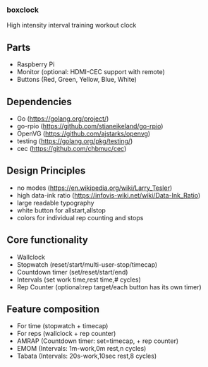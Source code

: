 ### boxclock

High intensity interval training workout clock

## Parts
- Raspberry Pi 
- Monitor (optional: HDMI-CEC support with remote)
- Buttons (Red, Green, Yellow, Blue, White)

## Dependencies
- Go (https://golang.org/project/)
- go-rpio (https://github.com/stianeikeland/go-rpio)
- OpenVG (https://github.com/ajstarks/openvg)
- testing (https://golang.org/pkg/testing/)
- cec (https://github.com/chbmuc/cec)

## Design Principles
- no modes (https://en.wikipedia.org/wiki/Larry_Tesler)
- high data-ink ratio (https://infovis-wiki.net/wiki/Data-Ink_Ratio)
- large readable typography
- white button for allstart,allstop
- colors for individual rep counting and stops

## Core functionality
- Wallclock
- Stopwatch (reset/start/multi-user-stop/timecap)
- Countdown timer (set/reset/start/end)
- Intervals (set work time,rest time,# cycles)
- Rep Counter (optional:rep target/each button has its own timer)

## Feature composition
- For time (stopwatch + timecap)
- For reps (wallclock + rep counter)
- AMRAP (Countdown timer: set=timecap, + rep counter)
- EMOM (Intervals: 1m-work,0m rest,n cycles)
- Tabata (Intervals: 20s-work,10sec rest,8 cycles)


<!--
**boxclock/boxclock** is a ✨ _special_ ✨ repository because its `README.md` (this file) appears on your GitHub profile.

Here are some ideas to get you started:

- 🔭 I’m currently working on ...
- 🌱 I’m currently learning ...
- 👯 I’m looking to collaborate on ...
- 🤔 I’m looking for help with ...
- 💬 Ask me about ...
- 📫 How to reach me: ...
- 😄 Pronouns: ...
- ⚡ Fun fact: ...
-->
